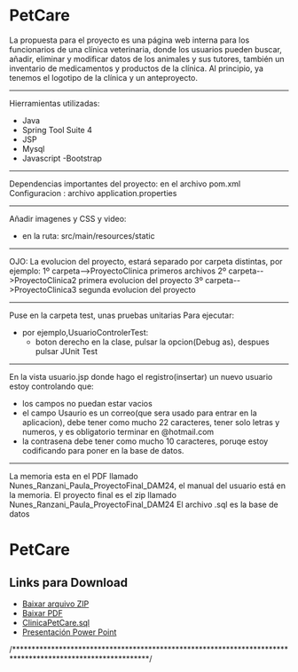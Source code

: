 # PetCare
La propuesta para el proyecto es una página web interna para los funcionarios de una clínica veterinaria, donde los usuarios pueden buscar, añadir, eliminar y modificar datos de los animales y sus tutores, también un inventario de medicamentos y productos de la clínica.
Al principio, ya tenemos el logotipo de la clínica y un anteproyecto.

******************************************************************
Hierramientas utilizadas:
- Java
- Spring Tool Suite 4
- JSP
- Mysql
- Javascript
-Bootstrap
*****************************************************************
Dependencias importantes del proyecto: en el archivo pom.xml
Configuracion : archivo application.properties

*****************************************************************
Añadir imagenes y CSS y video:
- en la ruta: src/main/resources/static

*****************************************************************
OJO:
La evolucion del proyecto, estará separado por carpeta distintas, por ejemplo:
1º carpeta-->ProyectoClinica    primeros archivos
2º carpeta-->ProyectoClinica2   primera evolucion del proyecto
3º carpeta-->ProyectoClinica3   segunda evolucion del proyecto
*****************************************************************
Puse en la carpeta test, unas pruebas unitarias
Para ejecutar:
- por ejemplo,UsuarioControlerTest:
  - boton derecho en la clase, pulsar la opcion(Debug as), despues pulsar JUnit Test
*****************************************************************
En la vista usuario.jsp donde hago el registro(insertar) un nuevo usuario estoy controlando que:
- los campos no puedan estar vacios
- el campo Usaurio es un correo(que sera usado para entrar en la aplicacion), debe tener como mucho 22 caracteres, tener solo letras y numeros, y es obligatorio terminar en @hotmail.com
- la contrasena debe tener como mucho 10 caracteres, poruqe estoy codificando para poner en la base de datos.
*****************************************************************

La memoria esta en el PDF llamado Nunes_Ranzani_Paula_ProyectoFinal_DAM24, el manual del usuario está en la memoria.
El proyecto final es el zip llamado Nunes_Ranzani_Paula_ProyectoFinal_DAM24
El archivo .sql es la base de datos

# PetCare

## Links para Download

- [Baixar arquivo ZIP](https://github.com/PaulaNuness/PetCare/blob/main/Nunes_Ranzani_Paula_ProyectoFinal_DAM24.zip)
- [Baixar PDF](https://github.com/PaulaNuness/PetCare/blob/main/Nunes_Ranzani_Paula_Memoria_ProyectoFinal_DAM24.pdf)
- [ClinicaPetCare.sql](https://github.com/PaulaNuness/PetCare/blob/main/ClinicaPetCare.sql)
- [Presentación Power Point](https://github.com/PaulaNuness/PetCare/blob/main/ClinicaPetCare.pptx)

/***********************************************************************************************************/
